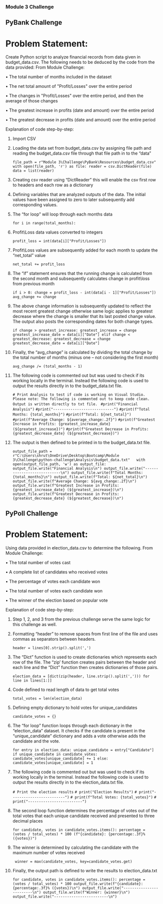 ### Module 3 Challenge

## PyBank Challenge

# Problem Statement:

Create Python script to analyze financial records from data given in budget_data.csv.  The following needs to be deduced by the code from the data provided:
From Module Challenge:

•	The total number of months included in the dataset

•	The net total amount of "Profit/Losses" over the entire period

•	The changes in "Profit/Losses" over the entire period, and then the average of those changes

•	The greatest increase in profits (date and amount) over the entire period

•	The greatest decrease in profits (date and amount) over the entire period

Explanation of code step-by-step:

1.	Import CSV

2.	Loading the data set from budget_data.csv by assigning file path and reading the budget_data.csv file through that file path in to the “data” 

	`file_path = r"Module 3\Challenge\PyBank\Resources\budget_data.csv"  
 	with open(file_path, 'r') as file:
 	reader = csv.DictReader(file)
 	data = list(reader)`

3.	Creating csv reader using “DictReader” this will enable the csv first row to headers and each row as a dictionary

4.	Defining variables that are analyzed outputs of the data. The initial values have been assigned to zero to later subsequently add corresponding values. 

5.	The “for loop” will loop through each months data

	`for i in range(total_months):`

6.	Profit\Loss data values converted to integers

	`profit_loss = int(data[i]["Profit/Losses"])`
7.	Profit\Loss values are subsequently added for each month to update the “net_total” value

	`net_total += profit_loss`

8.	The “if” statement ensures that the running change is calculated from the second month and subsequently calculates change in profit\loss from previous month

	`if i > 0:
        	change = profit_loss - int(data[i - 1]["Profit/Losses"])
   		avg_change += change`

9.	The above change information is subsequently updated to reflect the most recent greatest change otherwise same logic applies to greatest decrease where the change is smaller that its last posted change value. The output also posts the corresponding dates for both change types. 

	`if change > greatest_increase:
            greatest_increase = change
            greatest_increase_date = data[i]["Date"]
        elif change < greatest_decrease:
            greatest_decrease = change
            greatest_decrease_date = data[i]["Date"]`

10.	Finally, the “avg_change” is calculated by dividing the total change by the total number of months (minus one – not considering the first month)

	`avg_change /= (total_months - 1)`

11.	The following code is commented out but was used to check if its working locally in the terminal. Instead the following code is used to output the results directly in to the budget_data.txt file. 

	`# Print Analysis to test if code is working on Visual Studio. Please note: The following is commented out to keep code clean. Output is written directly to txt file. `
	`#print("Financial Analysis")`
	`#print("----------------------------")`
	`#print(f"Total Months: {total_months}")`
	`#print(f"Total: ${net_total}")`
	`#print(f"Average Change: ${average_change:.2f}")`
	`#print(f"Greatest Increase in Profits: {greatest_increase_date} (${greatest_increase})")`
	`#print(f"Greatest Decrease in Profits: {greatest_decrease_date} (${greatest_decrease})")`

12.	The output is then defined to be printed in to the budget_data.txt file.

	`output_file_path = r"C:\Users\shrut\OneDrive\Desktop\Bootcamp\Module 3\Challenge\python-challenge\Analysis\budget_data.txt"  
	with open(output_file_path, 'w') as output_file:
    	output_file.write("Financial Analysis\n")
    	output_file.write("----------------------------\n")
    	output_file.write(f"Total Months: {total_months}\n")
    	output_file.write(f"Total: ${net_total}\n")
   	output_file.write(f"Average Change: ${avg_change:.2f}\n")
    	output_file.write(f"Greatest Increase in Profits: {greatest_increase_date} (${greatest_increase})\n")
    	output_file.write(f"Greatest Decrease in Profits: {greatest_decrease_date} (${greatest_decrease})\n")`

## PyPoll Challenge

# Problem Statement:

Using data provided in election_data.csv to determine the following.
From Module Challenge:

•	The total number of votes cast

•	A complete list of candidates who received votes

•	The percentage of votes each candidate won

•	The total number of votes each candidate won

•	The winner of the election based on popular vote

Explanation of code step-by-step:

1.	Step 1, 2, and 3 from the previous challenge serve the same logic for this challenge as well. 

2.	Formatting “header” to remove spaces from first line of the file and uses commas as separators between headers.

	`header = lines[0].strip().split(',')`

3.	The “Dict” function is used to create dictionaries which represents each row of the file. The “zip’ function creates pairs between the header and each line and the “Dict” function  then creates dictionaries of 	those pairs.  

	`election_data = [dict(zip(header, line.strip().split(','))) for line in lines[1:]]`

4.	Code defined to read length of data to get total votes

	`total_votes = len(election_data)`

5.	Defining empty dictionary to hold votes for unique_candidates

	`candidate_votes = {}`

6.	The “for loop” function loops through each dictionary in the “election_data” dataset. It checks if the candidate is present in the “unique_candidate” dictionary and adds a vote otherwise adds the candidate and 	the vote. 

	`for entry in election_data:
    		unique_candidate = entry["Candidate"]
    		if unique_candidate in candidate_votes:
        	candidate_votes[unique_candidate] += 1
    	else:
        	candidate_votes[unique_candidate] = 1`

13.	The following code is commented out but was used to check if its working locally in the terminal. Instead the following code is used to output the results directly in to the election_data.txt file. 

	`# Print the election results`
  	`# print("Election Results")`
 	`# print("-------------------------")`
 	`# print(f"Total Votes: {total_votes}")`
 	`# print("-------------------------")`

14.	The second loop function determines the percentage of votes out of the total votes that each unique candidate received and presented to three decimal places

	`for candidate, votes in candidate_votes.items():
    		percentage = (votes / total_votes) * 100
    		(f"{candidate}: {percentage:.3f}% ({votes})")`

15.	The winner is determined by calculating the candidate with the maximum number of votes received

	` winner = max(candidate_votes, key=candidate_votes.get)`

16.	Finally, the output path is defined to write the results to election_data.txt

	`for candidate, votes in candidate_votes.items():
        	percentage = (votes / total_votes) * 100
        	output_file.write(f"{candidate}: {percentage:.3f}% ({votes})\n")
        	output_file.write("-------------------------\n")
    		output_file.write(f"Winner: {winner}\n")
    		output_file.write("-------------------------\n")`
